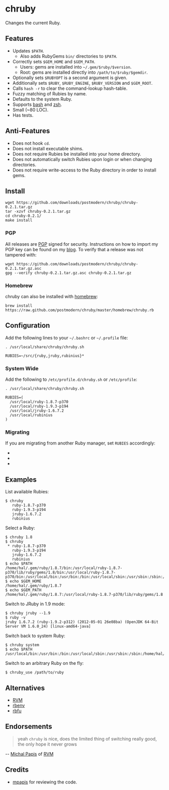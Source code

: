 # chruby

Changes the current Ruby.

## Features

* Updates `$PATH`.
  * Also adds RubyGems `bin/` directories to `$PATH`.
* Correctly sets `$GEM_HOME` and `$GEM_PATH`.
  * Users: gems are installed into `~/.gem/$ruby/$version`.
  * Root: gems are installed directly into `/path/to/$ruby/$gemdir`.
* Optionally sets `$RUBYOPT` is a second argument is given.
* Additionally sets `$RUBY`, `$RUBY_ENGINE`, `$RUBY_VERSION` and `$GEM_ROOT`.
* Calls `hash -r` to clear the command-lookup hash-table.
* Fuzzy matching of Rubies by name.
* Defaults to the system Ruby.
* Supports [bash] and [zsh].
* Small (~80 LOC).
* Has tests.

## Anti-Features

* Does not hook `cd`.
* Does not install executable shims.
* Does not require Rubies be installed into your home directory.
* Does not automatically switch Rubies upon login or when changing directories.
* Does not require write-access to the Ruby directory in order to install gems.

## Install

    wget https://github.com/downloads/postmodern/chruby/chruby-0.2.1.tar.gz
    tar -xzvf chruby-0.2.1.tar.gz
    cd chruby-0.2.1/
    make install

### PGP

All releases are [PGP] signed for security. Instructions on how to import my
PGP key can be found on my [blog][1]. To verify that a release was not tampered 
with:

    wget https://github.com/downloads/postmodern/chruby/chruby-0.2.1.tar.gz.asc
    gpg --verify chruby-0.2.1.tar.gz.asc chruby-0.2.1.tar.gz

### Homebrew

chruby can also be installed with [homebrew]:

    brew install https://raw.github.com/postmodern/chruby/master/homebrew/chruby.rb

## Configuration

Add the following lines to your `~/.bashrc` or `~/.profile` file:

    . /usr/local/share/chruby/chruby.sh
    
    RUBIES=~/src/{ruby,jruby,rubinius}*

### System Wide

Add the following to `/etc/profile.d/chruby.sh` or `/etc/profile`:

    . /usr/local/share/chruby/chruby.sh
    
    RUBIES=(
      /usr/local/ruby-1.8.7-p370
      /usr/local/ruby-1.9.3-p194
      /usr/local/jruby-1.6.7.2
      /usr/local/rubinius
    )

### Migrating

If you are migrating from another Ruby manager, set `RUBIES` accordingly:

* [RVM]: `RUBIES=~/.rvm/rubies/*`
* [rbenv]: `RUBIES=~/.rbenv/rubies/*`
* [rbfu]: `RUBIES=~/.rbfu/rubies/*`

## Examples

List available Rubies:

    $ chruby
       ruby-1.8.7-p370
       ruby-1.9.3-p194
       jruby-1.6.7.2
       rubinius

Select a Ruby:

    $ chruby 1.8
    $ chruby
     * ruby-1.8.7-p370
       ruby-1.9.3-p194
       jruby-1.6.7.2
       rubinius
    $ echo $PATH
    /home/hal/.gem/ruby/1.8.7/bin:/usr/local/ruby-1.8.7-p370/lib/ruby/gems/1.8/bin:/usr/local/ruby-1.8.7-p370/bin:/usr/local/bin:/usr/bin:/bin:/usr/local/sbin:/usr/sbin:/sbin:/home/hal/bin
    $ echo $GEM_HOME
    /home/hal/.gem/ruby/1.8.7
    $ echo $GEM_PATH
    /home/hal/.gem/ruby/1.8.7:/usr/local/ruby-1.8.7-p370/lib/ruby/gems/1.8

Switch to JRuby in 1.9 mode:

    $ chruby jruby --1.9
    $ ruby -v
    jruby 1.6.7.2 (ruby-1.9.2-p312) (2012-05-01 26e08ba) (OpenJDK 64-Bit Server VM 1.6.0_24) [linux-amd64-java]

Switch back to system Ruby:

    $ chruby system
    $ echo $PATH
    /usr/local/bin:/usr/bin:/bin:/usr/local/sbin:/usr/sbin:/sbin:/home/hal/bin

Switch to an arbitrary Ruby on the fly:

    $ chruby_use /path/to/ruby

## Alternatives

* [RVM]
* [rbenv]
* [rbfu]

## Endorsements

> yeah `chruby` is nice, does the limited thing of switching really good,
> the only hope it never grows 

-- [Michal Papis](https://twitter.com/mpapis/status/258049391791841280) of [RVM]

## Credits

* [mpapis](https://github.com/mpapis) for reviewing the code.

[bash]: http://www.gnu.org/software/bash/
[zsh]: http://www.zsh.org/
[PGP]: http://en.wikipedia.org/wiki/Pretty_Good_Privacy
[homebrew]: http://mxcl.github.com/homebrew/

[RVM]: https://rvm.io/
[rbenv]: https://github.com/sstephenson/rbenv#readme
[rbfu]: https://github.com/hmans/rbfu#readme

[1]: http://postmodern.github.com/contact.html#pgp
